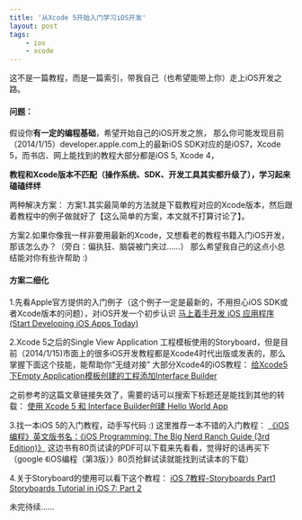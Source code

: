```yaml
---
title: '从Xcode 5开始入门学习iOS开发'
layout: post
tags:
    - ios
    - xcode
---
```


这不是一篇教程，而是一篇索引，带我自己（也希望能带上你）走上iOS开发之路。

#### 问题：

假设你**有一定的编程基础**，希望开始自己的iOS开发之旅，
那么你可能发现目前（2014/1/15）developer.apple.com上的最新iOS SDK对应的是iOS7，Xcode 5，而书店、网上能找到的教程大部分都是iOS 5, Xcode 4，

**教程和Xcode版本不匹配（操作系统、SDK、开发工具其实都升级了），学习起来磕磕绊绊**

两种解决方案：
方案1.其实最简单的方法就是下载教程对应的Xcode版本，然后跟着教程中的例子做就好了【这么简单的方案，本文就不打算讨论了】。

方案2.如果你像我一样非要用最新的Xcode，又想看老的教程书籍入门iOS开发，那该怎么办？（旁白：偏执狂、脑袋被门夹过……）
那么希望我自己的这点小总结能对你有些许帮助 :)

#### 方案二细化


1.先看Apple官方提供的入门例子（这个例子一定是最新的，不用担心iOS SDK或者Xcode版本的问题），对iOS开发一个初步认识
[马上着手开发 iOS 应用程序 (Start Developing iOS Apps Today) ](https://developer.apple.com/library/ios/referencelibrary/GettingStarted/RoadMapiOSCh/chapters/Introduction.html)

2.Xcode 5之后的Single View Application 工程模板使用的Storyboard，但是目前（2014/1/15)市面上的很多iOS开发教程都是Xcode4时代出版或发表的，那么掌握下面这个技能，能帮助你“无缝对接” 大部分Xcode4的iOS教程：
[给Xcode5下Empty Application模板创建的工程添加Interface Builder](http://www.linyehui.com/empty-application-add-interface-builder-on-xcode-5)

之前参考的这篇文章链接失效了，需要的话可以搜索下标题还是能找到其他的转载：
[使用 Xcode 5 和 Interface Builder创建 Hello World App](http://www.blogchen.com/archives/581.html)

3.找一本iOS 5的入门教程，动手写代码 :)
这里推荐一本不错的入门教程：
[《iOS编程》英文版书名：《iOS Programming: The Big Nerd Ranch Guide (3rd Edition)》](http://book.douban.com/subject/21356354/)
这边书有80页试读的PDF可以下载来先看看，觉得好的话再买下（google 《iOS编程（第3版）》80页抢鲜试读就能找到试读本的下载）

4.关于Storyboard的使用可以看下这个教程：
[iOS 7教程-Storyboards Part1](http://www.ityran.com/archives/5365)
[Storyboards Tutorial in iOS 7: Part 2](http://www.raywenderlich.com/50310/storyboards-tutorial-in-ios-7-part-2)

未完待续……